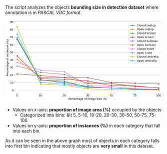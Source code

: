The script analyzes the objects **bounding size in detection dataset** where annotation is in *PASCAL VOC format*.


![alt text](../images/train_bbox_size.png "Network Diagram")


- Values on x-axis: **proportion of image area (%)** occupied by the objects
	- Categorized into bins: \&lt 5, 5-10, 10-20, 20-30, 30-50, 50-75, 75-100.
- Values on y-axis: **proportion of instances (%)** in each category that fall into each bin.

As it can be seen in the above graph most of objects in each category falls into first bin
indicating that mostly objects are **very small** in this dataset.


